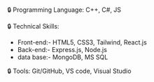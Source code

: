 🔒 Programming Language: C++, C#, JS

🔒 Technical Skills: 
   * Front-end:- HTML5, CSS3, Tailwind, React.js
   * Back-end:- Express.js, Node.js
   * data base:- MongoDB, MS SQL
   
🔒 Tools: Git/GitHub, VS code, Visual Studio
 
